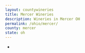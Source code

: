 ```yaml
---
layout: countywineries
title: Mercer Wineries
description: Wineries in Mercer OH
permalink: /ohio/mercer/
county: mercer
state: oh
---
```

-
